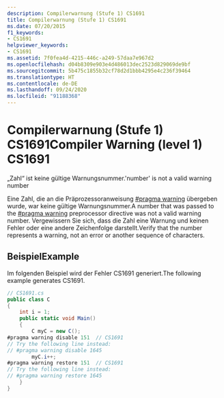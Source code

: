 ```yaml
---
description: Compilerwarnung (Stufe 1) CS1691
title: Compilerwarnung (Stufe 1) CS1691
ms.date: 07/20/2015
f1_keywords:
- CS1691
helpviewer_keywords:
- CS1691
ms.assetid: 7f0fea4d-4215-446c-a249-57daa7e967d2
ms.openlocfilehash: d04b8309e903e4d486013dec2523d829069de9bf
ms.sourcegitcommit: 5b475c1855b32cf78d2d1bbb4295e4c236f39464
ms.translationtype: HT
ms.contentlocale: de-DE
ms.lasthandoff: 09/24/2020
ms.locfileid: "91188368"
---
```

# <a name="compiler-warning-level-1-cs1691"></a><span data-ttu-id="f4258-103">Compilerwarnung (Stufe 1) CS1691</span><span class="sxs-lookup"><span data-stu-id="f4258-103">Compiler Warning (level 1) CS1691</span></span>

<span data-ttu-id="f4258-104">„Zahl“ ist keine gültige Warnungsnummer.</span><span class="sxs-lookup"><span data-stu-id="f4258-104">'number' is not a valid warning number</span></span>  
  
 <span data-ttu-id="f4258-105">Eine Zahl, die an die Präprozessoranweisung [#pragma warning](../preprocessor-directives/preprocessor-pragma-warning.md) übergeben wurde, war keine gültige Warnungsnummer.</span><span class="sxs-lookup"><span data-stu-id="f4258-105">A number that was passed to the [#pragma warning](../preprocessor-directives/preprocessor-pragma-warning.md) preprocessor directive was not a valid warning number.</span></span> <span data-ttu-id="f4258-106">Vergewissern Sie sich, dass die Zahl eine Warnung und keinen Fehler oder eine andere Zeichenfolge darstellt.</span><span class="sxs-lookup"><span data-stu-id="f4258-106">Verify that the number represents a warning, not an error or another sequence of characters.</span></span>  
  
## <a name="example"></a><span data-ttu-id="f4258-107">Beispiel</span><span class="sxs-lookup"><span data-stu-id="f4258-107">Example</span></span>  

 <span data-ttu-id="f4258-108">Im folgenden Beispiel wird der Fehler CS1691 generiert.</span><span class="sxs-lookup"><span data-stu-id="f4258-108">The following example generates CS1691.</span></span>  
  
```csharp  
// CS1691.cs  
public class C  
{  
    int i = 1;  
    public static void Main()  
    {  
        C myC = new C();  
#pragma warning disable 151  // CS1691  
// Try the following line instead:  
// #pragma warning disable 1645
        myC.i++;  
#pragma warning restore 151  // CS1691  
// Try the following line instead:  
// #pragma warning restore 1645
    }  
}  
```
